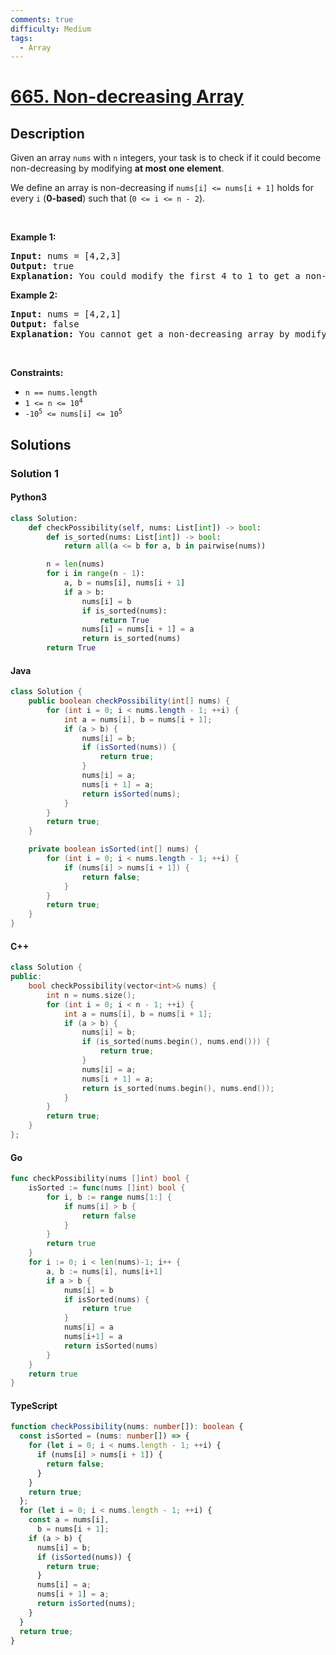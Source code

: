 ```yaml
---
comments: true
difficulty: Medium
tags:
  - Array
---
```


<!-- problem:start -->

# [665. Non-decreasing Array](https://leetcode.com/problems/non-decreasing-array)


## Description

<!-- description:start -->

<p>Given an array <code>nums</code> with <code>n</code> integers, your task is to check if it could become non-decreasing by modifying <strong>at most one element</strong>.</p>

<p>We define an array is non-decreasing if <code>nums[i] &lt;= nums[i + 1]</code> holds for every <code>i</code> (<strong>0-based</strong>) such that (<code>0 &lt;= i &lt;= n - 2</code>).</p>

<p>&nbsp;</p>
<p><strong class="example">Example 1:</strong></p>

<pre>
<strong>Input:</strong> nums = [4,2,3]
<strong>Output:</strong> true
<strong>Explanation:</strong> You could modify the first 4 to 1 to get a non-decreasing array.
</pre>

<p><strong class="example">Example 2:</strong></p>

<pre>
<strong>Input:</strong> nums = [4,2,1]
<strong>Output:</strong> false
<strong>Explanation:</strong> You cannot get a non-decreasing array by modifying at most one element.
</pre>

<p>&nbsp;</p>
<p><strong>Constraints:</strong></p>

<ul>
	<li><code>n == nums.length</code></li>
	<li><code>1 &lt;= n &lt;= 10<sup>4</sup></code></li>
	<li><code>-10<sup>5</sup> &lt;= nums[i] &lt;= 10<sup>5</sup></code></li>
</ul>

<!-- description:end -->

## Solutions

<!-- solution:start -->

### Solution 1

<!-- tabs:start -->

#### Python3

```python
class Solution:
    def checkPossibility(self, nums: List[int]) -> bool:
        def is_sorted(nums: List[int]) -> bool:
            return all(a <= b for a, b in pairwise(nums))

        n = len(nums)
        for i in range(n - 1):
            a, b = nums[i], nums[i + 1]
            if a > b:
                nums[i] = b
                if is_sorted(nums):
                    return True
                nums[i] = nums[i + 1] = a
                return is_sorted(nums)
        return True
```

#### Java

```java
class Solution {
    public boolean checkPossibility(int[] nums) {
        for (int i = 0; i < nums.length - 1; ++i) {
            int a = nums[i], b = nums[i + 1];
            if (a > b) {
                nums[i] = b;
                if (isSorted(nums)) {
                    return true;
                }
                nums[i] = a;
                nums[i + 1] = a;
                return isSorted(nums);
            }
        }
        return true;
    }

    private boolean isSorted(int[] nums) {
        for (int i = 0; i < nums.length - 1; ++i) {
            if (nums[i] > nums[i + 1]) {
                return false;
            }
        }
        return true;
    }
}
```

#### C++

```cpp
class Solution {
public:
    bool checkPossibility(vector<int>& nums) {
        int n = nums.size();
        for (int i = 0; i < n - 1; ++i) {
            int a = nums[i], b = nums[i + 1];
            if (a > b) {
                nums[i] = b;
                if (is_sorted(nums.begin(), nums.end())) {
                    return true;
                }
                nums[i] = a;
                nums[i + 1] = a;
                return is_sorted(nums.begin(), nums.end());
            }
        }
        return true;
    }
};
```

#### Go

```go
func checkPossibility(nums []int) bool {
	isSorted := func(nums []int) bool {
		for i, b := range nums[1:] {
			if nums[i] > b {
				return false
			}
		}
		return true
	}
	for i := 0; i < len(nums)-1; i++ {
		a, b := nums[i], nums[i+1]
		if a > b {
			nums[i] = b
			if isSorted(nums) {
				return true
			}
			nums[i] = a
			nums[i+1] = a
			return isSorted(nums)
		}
	}
	return true
}
```

#### TypeScript

```ts
function checkPossibility(nums: number[]): boolean {
  const isSorted = (nums: number[]) => {
    for (let i = 0; i < nums.length - 1; ++i) {
      if (nums[i] > nums[i + 1]) {
        return false;
      }
    }
    return true;
  };
  for (let i = 0; i < nums.length - 1; ++i) {
    const a = nums[i],
      b = nums[i + 1];
    if (a > b) {
      nums[i] = b;
      if (isSorted(nums)) {
        return true;
      }
      nums[i] = a;
      nums[i + 1] = a;
      return isSorted(nums);
    }
  }
  return true;
}
```

<!-- tabs:end -->

<!-- solution:end -->

<!-- problem:end -->
